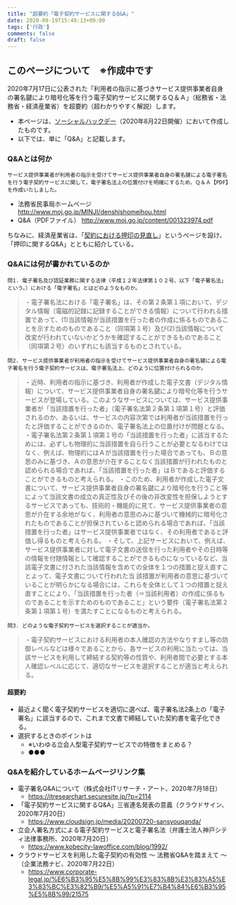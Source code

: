 ```yaml
---
title: "超要約「電子契約サービスに関するQ&A」"
date: 2020-08-19T15:49:13+09:00
tags: ['行政']
comments: false
draft: false
---
```

## このページについて　※作成中です
2020年7月17日に公表された「利用者の指示に基づきサービス提供事業者自身の署名鍵により暗号化等を行う電子契約サービスに関するＱ＆Ａ」（総務省・法務省・経済産業省）を超要約（超わかりやすく解説）します。
- 本ページは、[ソーシャルハックデー](https://hackmd.io/@codeforjapan/SHD18th)（2020年8月22日開催）において作成したものです。
- 以下では、単に「Q&A」と記載します。

### Q&Aとは何か
```
サービス提供事業者が利用者の指示を受けてサービス提供事業者自身の署名鍵による電子署名を行う電子契約サービスに関して，電子署名法上の位置付けを明確にするため，Ｑ＆Ａ【PDF】を作成いたしました。
```
- 法務省民事局ホームページ
http://www.moj.go.jp/MINJI/denshishomeihou.html
- Q&A（PDFファイル）
http://www.moj.go.jp/content/001323974.pdf
<!--more--> 
ちなみに、経済産業省は、「[契約における押印の見直し](https://www.meti.go.jp/covid-19/ouin.html)」というページを設け、「押印に関するQ&A」とともに紹介している。

### Q&Aには何が書かれているのか
```
問1. 電子署名及び認証業務に関する法律（平成１２年法律第１０２号、以下「電子署名法」という。）における「電子署名」とはどのようなものか。
```
>・電子署名法における「電子署名」は、その第２条第１項において、デジタル情報（電磁的記録に記録することができる情報）について行われる措置であって、(1)当該情報が当該措置を行った者の作成に係るものであることを示すためのものであること（同項第１号）及び(2)当該情報について改変が行われていないかどうかを確認することができるものであること（同項第２号）のいずれにも該当するものとされている。

```
問2. サービス提供事業者が利用者の指示を受けてサービス提供事業者自身の署名鍵による電子署名を行う電子契約サービスは、電子署名法上、どのように位置付けられるのか。
```
>・近時、利用者の指示に基づき、利用者が作成した電子文書（デジタル情報）について、サービス提供事業者自身の署名鍵により暗号化等を行うサービスが登場している。このようなサービスについては、サービス提供事業者が「当該措置を行った者」（電子署名法第２条第１項第１号）と評価されるのか、あるいは、サービスの内容次第では利用者が当該措置を行ったと評価することができるのか、電子署名法上の位置付けが問題となる。
>・電子署名法第２条第１項第１号の「当該措置を行った者」に該当するためには、必ずしも物理的に当該措置を自ら行うことが必要となるわけではなく、例えば、物理的にはＡが当該措置を行った場合であっても、Ｂの意思のみに基づき、Ａの意思が介在することなく当該措置が行われたものと認められる場合であれば、「当該措置を行った者」はＢであると評価することができるものと考えられる。
>・このため、利用者が作成した電子文書について、サービス提供事業者自身の署名鍵により暗号化を行うこと等によって当該文書の成立の真正性及びその後の非改変性を担保しようとするサービスであっても、技術的・機能的に見て、サービス提供事業者の意思が介在する余地がなく、利用者の意思のみに基づいて機械的に暗号化されたものであることが担保されていると認められる場合であれば、「当該措置を行った者」はサービス提供事業者ではなく、その利用者であると評価し得るものと考えられる。
>・そして、上記サービスにおいて、例えば、サービス提供事業者に対して電子文書の送信を行った利用者やその日時等の情報を付随情報として確認することができるものになっているなど、当該電子文書に付された当該情報を含めての全体を１つの措置と捉え直すことよって、電子文書について行われた当 該措置が利用者の意思に基づいていることが明らかになる場合には，これらを全体として１つの措置と捉え直すことにより、「当該措置を行った者（＝当該利用者）の作成に係るものであることを示すためのものであること」という要件（電子署名法第２条第１項第１号）を満たすことになるものと考えられる。

```
問3. どのような電子契約サービスを選択することが適当か。
```
>・電子契約サービスにおける利用者の本人確認の方法やなりすまし等の防御レベルなどは様々であることから、各サービスの利用に当たっては、当該サービスを利用して締結する契約等の性質や、利用者間で必要とする本人確認レベルに応じて、適切なサービスを選択することが適当と考えられる。

#### 超要約
- 最近よく聞く電子契約サービスを適切に選べば、電子署名法2条上の「電子署名」に該当するので、これまで文書で締結していた契約書を電子化できる。
- 選択するときのポイントは
    - ※いわゆる立会人型電子契約サービスでの特徴をまとめる？
    - ●●●

### Q&Aを紹介しているホームページリンク集
- 電子署名Q&Aについて（株式会社ITリサーチ・アート、2020年7月18日）
    - https://itresearchart.securesite.jp/?p=2114
- 「電子契約サービスに関するQ&A」三省連名発表の意義（クラウドサイン、2020年7月20日）
    - https://www.cloudsign.jp/media/20200720-sansyouqanda/
- 立会人署名方式による電子契約サービスと電子署名法（弁護士法人神戸シティ法律事務所、2020年7月20日）
    - https://www.kobecity-lawoffice.com/blog/1992/
- クラウドサービスを利用した電子契約の有効性 ～ 法務省Q&Aを踏まえて ～（企業法務ナビ、2020年7月22日）
    - https://www.corporate-legal.jp/%E6%B3%95%E5%8B%99%E3%83%8B%E3%83%A5%E3%83%BC%E3%82%B9/%E5%A5%91%E7%B4%84%E6%B3%95%E5%8B%99/21575
